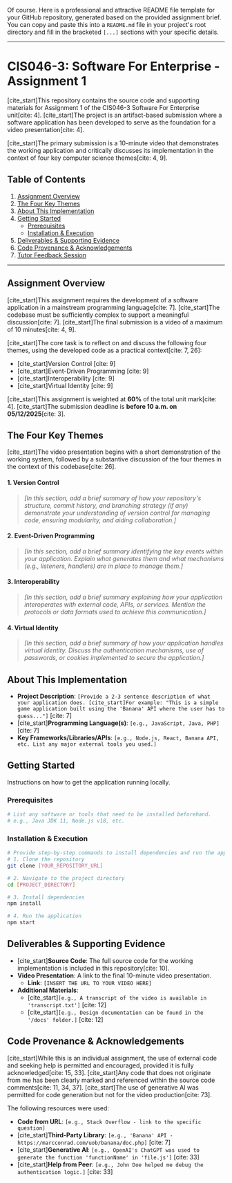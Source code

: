 Of course. Here is a professional and attractive README file template for your GitHub repository, generated based on the provided assignment brief. You can copy and paste this into a `README.md` file in your project's root directory and fill in the bracketed `[...]` sections with your specific details.

-----

# CIS046-3: Software For Enterprise - Assignment 1

[cite\_start]This repository contains the source code and supporting materials for Assignment 1 of the CIS046-3 Software For Enterprise unit[cite: 4]. [cite\_start]The project is an artifact-based submission where a software application has been developed to serve as the foundation for a video presentation[cite: 4].

[cite\_start]The primary submission is a 10-minute video that demonstrates the working application and critically discusses its implementation in the context of four key computer science themes[cite: 4, 9].

## Table of Contents

1.  [Assignment Overview](https://www.google.com/search?q=%23assignment-overview)
2.  [The Four Key Themes](https://www.google.com/search?q=%23the-four-key-themes)
3.  [About This Implementation](https://www.google.com/search?q=%23about-this-implementation)
4.  [Getting Started](https://www.google.com/search?q=%23getting-started)
      * [Prerequisites](https://www.google.com/search?q=%23prerequisites)
      * [Installation & Execution](https://www.google.com/search?q=%23installation--execution)
5.  [Deliverables & Supporting Evidence](https://www.google.com/search?q=%23deliverables--supporting-evidence)
6.  [Code Provenance & Acknowledgements](https://www.google.com/search?q=%23code-provenance--acknowledgements)
7.  [Tutor Feedback Session](https://www.google.com/search?q=%23tutor-feedback-session)

-----

## Assignment Overview

[cite\_start]This assignment requires the development of a software application in a mainstream programming language[cite: 7]. [cite\_start]The codebase must be sufficiently complex to support a meaningful discussion[cite: 7]. [cite\_start]The final submission is a video of a maximum of 10 minutes[cite: 4, 9].

[cite\_start]The core task is to reflect on and discuss the following four themes, using the developed code as a practical context[cite: 7, 26]:

  * [cite\_start]Version Control [cite: 9]
  * [cite\_start]Event-Driven Programming [cite: 9]
  * [cite\_start]Interoperability [cite: 9]
  * [cite\_start]Virtual Identity [cite: 9]

[cite\_start]This assignment is weighted at **60%** of the total unit mark[cite: 4]. [cite\_start]The submission deadline is **before 10 a.m. on 05/12/2025**[cite: 3].

## The Four Key Themes

[cite\_start]The video presentation begins with a short demonstration of the working system, followed by a substantive discussion of the four themes in the context of this codebase[cite: 26].

#### 1\. Version Control

> *[In this section, add a brief summary of how your repository's structure, commit history, and branching strategy (if any) demonstrate your understanding of version control for managing code, ensuring modularity, and aiding collaboration.]*

#### 2\. Event-Driven Programming

> *[In this section, add a brief summary identifying the key events within your application. Explain what generates them and what mechanisms (e.g., listeners, handlers) are in place to manage them.]*

#### 3\. Interoperability

> *[In this section, add a brief summary explaining how your application interoperates with external code, APIs, or services. Mention the protocols or data formats used to achieve this communication.]*

#### 4\. Virtual Identity

> *[In this section, add a brief summary of how your application handles virtual identity. Discuss the authentication mechanisms, use of passwords, or cookies implemented to secure the application.]*

## About This Implementation

  * **Project Description**: `[Provide a 2-3 sentence description of what your application does. [cite_start]For example: "This is a simple game application built using the 'Banana' API where the user has to guess..."]` [cite: 7]
  * [cite\_start]**Programming Language(s)**: `[e.g., JavaScript, Java, PHP]` [cite: 7]
  * **Key Frameworks/Libraries/APIs**: `[e.g., Node.js, React, Banana API, etc. List any major external tools you used.]`

## Getting Started

Instructions on how to get the application running locally.

### Prerequisites

```bash
# List any software or tools that need to be installed beforehand.
# e.g., Java JDK 11, Node.js v18, etc.
```

### Installation & Execution

```bash
# Provide step-by-step commands to install dependencies and run the application.
# 1. Clone the repository
git clone [YOUR_REPOSITORY_URL]

# 2. Navigate to the project directory
cd [PROJECT_DIRECTORY]

# 3. Install dependencies
npm install

# 4. Run the application
npm start
```

## Deliverables & Supporting Evidence

  * [cite\_start]**Source Code**: The full source code for the working implementation is included in this repository[cite: 10].
  * **Video Presentation**: A link to the final 10-minute video presentation.
      * **Link**: `[INSERT THE URL TO YOUR VIDEO HERE]`
  * **Additional Materials**:
      * [cite\_start]`[e.g., A transcript of the video is available in 'transcript.txt']` [cite: 12]
      * [cite\_start]`[e.g., Design documentation can be found in the '/docs' folder.]` [cite: 12]

## Code Provenance & Acknowledgements

[cite\_start]While this is an individual assignment, the use of external code and seeking help is permitted and encouraged, provided it is fully acknowledged[cite: 15, 33]. [cite\_start]Any code that does not originate from me has been clearly marked and referenced within the source code comments[cite: 11, 34, 37]. [cite\_start]The use of generative AI was permitted for code generation but not for the video production[cite: 73].

The following resources were used:

  * **Code from URL**: `[e.g., Stack Overflow - link to the specific question]`
  * [cite\_start]**Third-Party Library**: `[e.g., 'Banana' API - https://marcconrad.com/uob/banana/doc.php]` [cite: 7]
  * [cite\_start]**Generative AI**: `[e.g., OpenAI's ChatGPT was used to generate the function 'functionName' in 'file.js']` [cite: 33]
  * [cite\_start]**Help from Peer**: `[e.g., John Doe helped me debug the authentication logic.]` [cite: 33]


